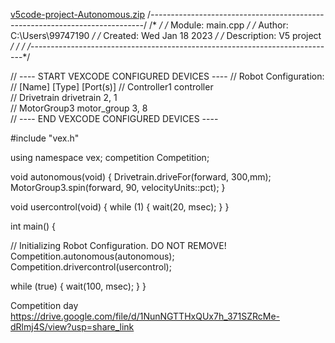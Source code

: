[v5code-project-Autonomous.zip](https://github.com/ManukMan/Code/files/10936189/v5code-project-Autonomous.zip)
/*----------------------------------------------------------------------------*/
/*                                                                            */
/*    Module:       main.cpp                                                  */
/*    Author:       C:\Users\99747190                                         */
/*    Created:      Wed Jan 18 2023                                           */
/*    Description:  V5 project                                                */
/*                                                                            */
/*----------------------------------------------------------------------------*/


// ---- START VEXCODE CONFIGURED DEVICES ----
// Robot Configuration:
// [Name]               [Type]        [Port(s)]
// Controller1          controller                   
// Drivetrain           drivetrain    2, 1           
// MotorGroup3          motor_group   3, 8           
// ---- END VEXCODE CONFIGURED DEVICES ----


#include "vex.h"


using namespace vex;
competition Competition;


void autonomous(void) {
 Drivetrain.driveFor(forward, 300,mm);
 MotorGroup3.spin(forward, 90, velocityUnits::pct);
}


void usercontrol(void) {
 while (1) {
   wait(20, msec);
 }
}


int main()  {


 // Initializing Robot Configuration. DO NOT REMOVE!
 Competition.autonomous(autonomous);
 Competition.drivercontrol(usercontrol);


 while (true) {
   wait(100, msec);
 }
}


Competition day 
https://drive.google.com/file/d/1NunNGTTHxQUx7h_371SZRcMe-dRlmj4S/view?usp=share_link 

